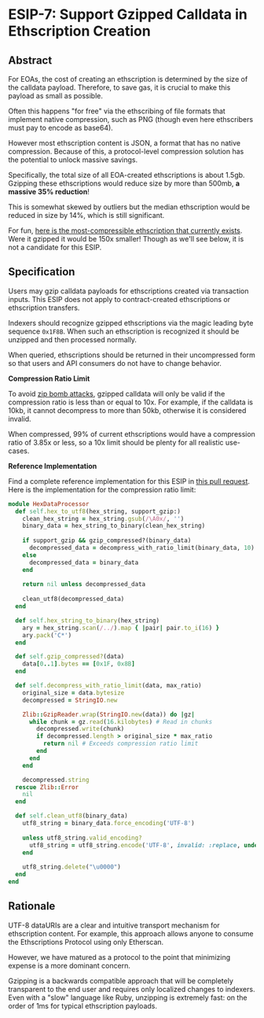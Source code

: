 # ESIP-7: Support Gzipped Calldata in Ethscription Creation

## Abstract

For EOAs, the cost of creating an ethscription is determined by the size of the calldata payload. Therefore, to save gas, it is crucial to make this payload as small as possible.

Often this happens "for free" via the ethscribing of file formats that implement native compression, such as PNG (though even here ethscribers must pay to encode as base64).

However most ethscription content is JSON, a format that has no native compression. Because of this, a protocol-level compression solution has the potential to unlock massive savings.

Specifically, the total size of all EOA-created ethscriptions is about 1.5gb. Gzipping these ethscriptions would reduce size by more than 500mb, **a massive 35% reduction**!

This is somewhat skewed by outliers but the median ethscription would be reduced in size by 14%, which is still significant.

For fun, [here is the most-compressible ethscription that currently exists](https://ethscriptions.com/ethscriptions/0xf50ca8aa758b9ff524b7f7805703beae28c505c6a1fc513370b1390c9ba62c4c). Were it gzipped it would be 150x smaller! Though as we'll see below, it is not a candidate for this ESIP.

## Specification

Users may gzip calldata payloads for ethscriptions created via transaction inputs. This ESIP does not apply to contract-created ethscriptions or ethscription transfers.

Indexers should recognize gzipped ethscriptions via the magic leading byte sequence `0x1F8B`. When such an ethscription is recognized it should be unzipped and then processed normally.

When queried, ethscriptions should be returned in their uncompressed form so that users and API consumers do not have to change behavior.

**Compression Ratio Limit**

To avoid [zip bomb attacks](https://en.wikipedia.org/wiki/Zip\_bomb), gzipped calldata will only be valid if the compression ratio is less than or equal to 10x. For example, if the calldata is 10kb, it cannot decompress to more than 50kb, otherwise it is considered invalid.

When compressed, 99% of current ethscriptions would have a compression ratio of 3.85x or less, so a 10x limit should be plenty for all realistic use-cases.

**Reference Implementation**

Find a complete reference implementation for this ESIP in [this pull request](https://github.com/0xFacet/ethscriptions-indexer/pull/58). Here is the implementation for the compression ratio limit:

```ruby
module HexDataProcessor
  def self.hex_to_utf8(hex_string, support_gzip:)
    clean_hex_string = hex_string.gsub(/\A0x/, '')
    binary_data = hex_string_to_binary(clean_hex_string)
    
    if support_gzip && gzip_compressed?(binary_data)
      decompressed_data = decompress_with_ratio_limit(binary_data, 10)
    else
      decompressed_data = binary_data
    end
  
    return nil unless decompressed_data
    
    clean_utf8(decompressed_data)
  end

  def self.hex_string_to_binary(hex_string)
    ary = hex_string.scan(/../).map { |pair| pair.to_i(16) }
    ary.pack('C*')
  end

  def self.gzip_compressed?(data)
    data[0..1].bytes == [0x1F, 0x8B]
  end

  def self.decompress_with_ratio_limit(data, max_ratio)
    original_size = data.bytesize
    decompressed = StringIO.new

    Zlib::GzipReader.wrap(StringIO.new(data)) do |gz|
      while chunk = gz.read(16.kilobytes) # Read in chunks
        decompressed.write(chunk)
        if decompressed.length > original_size * max_ratio
          return nil # Exceeds compression ratio limit
        end
      end
    end

    decompressed.string
  rescue Zlib::Error
    nil
  end

  def self.clean_utf8(binary_data)
    utf8_string = binary_data.force_encoding('UTF-8')
    
    unless utf8_string.valid_encoding?
      utf8_string = utf8_string.encode('UTF-8', invalid: :replace, undef: :replace, replace: "\uFFFD")
    end
    
    utf8_string.delete("\u0000")
  end
end
```

## Rationale

UTF-8 dataURIs are a clear and intuitive transport mechanism for ethscription content. For example, this approach allows anyone to consume the Ethscriptions Protocol using only Etherscan.

However, we have matured as a protocol to the point that minimizing expense is a more dominant concern.

Gzipping is a backwards compatible approach that will be completely transparent to the end user and requires only localized changes to indexers. Even with a "slow" language like Ruby, unzipping is extremely fast: on the order of 1ms for typical ethscription payloads.
